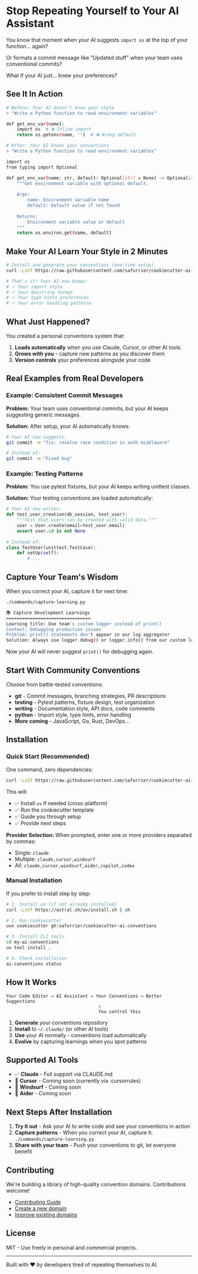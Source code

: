 # Stop Repeating Yourself to Your AI Assistant

You know that moment when your AI suggests `import os` at the top of your function... again?

Or formats a commit message like "Updated stuff" when your team uses conventional commits?

What if your AI just... knew your preferences?

## See It In Action

```bash
# Before: Your AI doesn't know your style
> "Write a Python function to read environment variables"

def get_env_var(name):
    import os  # ❌ Inline import
    return os.getenv(name, '')  # ❌ Wrong default
```

```bash
# After: Your AI knows your conventions
> "Write a Python function to read environment variables"

import os
from typing import Optional

def get_env_var(name: str, default: Optional[str] = None) -> Optional[str]:
    """Get environment variable with optional default.
    
    Args:
        name: Environment variable name
        default: Default value if not found
        
    Returns:
        Environment variable value or default
    """
    return os.environ.get(name, default)
```

## Make Your AI Learn Your Style in 2 Minutes

```bash
# Install and generate your conventions (one-time setup)
curl -LsSf https://raw.githubusercontent.com/safurrier/cookiecutter-ai-conventions-experimental/main/bootstrap.sh | sh

# That's it! Your AI now knows:
# ✓ Your import style
# ✓ Your docstring format  
# ✓ Your type hints preferences
# ✓ Your error handling patterns
```

## What Just Happened?

You created a personal conventions system that:
1. **Loads automatically** when you use Claude, Cursor, or other AI tools
2. **Grows with you** - capture new patterns as you discover them
3. **Version controls** your preferences alongside your code

## Real Examples from Real Developers

### Example: Consistent Commit Messages

**Problem:** Your team uses conventional commits, but your AI keeps suggesting generic messages.

**Solution:** After setup, your AI automatically knows:
```bash
# Your AI now suggests:
git commit -m "fix: resolve race condition in auth middleware"

# Instead of:
git commit -m "Fixed bug"
```

### Example: Testing Patterns

**Problem:** You use pytest fixtures, but your AI keeps writing unittest classes.

**Solution:** Your testing conventions are loaded automatically:
```python
# Your AI now writes:
def test_user_creation(db_session, test_user):
    """Test that users can be created with valid data."""
    user = User.create(email=test_user.email)
    assert user.id is not None
    
# Instead of:
class TestUser(unittest.TestCase):
    def setUp(self):
        # ...
```

## Capture Your Team's Wisdom

When you correct your AI, capture it for next time:

```bash
./commands/capture-learning.py

📚 Capture Development Learnings
================================
Learning title: Use team's custom logger instead of print()
Context: Debugging production issues
Problem: print() statements don't appear in our log aggregator
Solution: Always use logger.debug() or logger.info() from our custom logger
```

Now your AI will never suggest `print()` for debugging again.

## Start With Community Conventions

Choose from battle-tested conventions:

- **git** - Commit messages, branching strategies, PR descriptions
- **testing** - Pytest patterns, fixture design, test organization  
- **writing** - Documentation style, API docs, code comments
- **python** - Import style, type hints, error handling
- **More coming** - JavaScript, Go, Rust, DevOps...

## Installation

### Quick Start (Recommended)

One command, zero dependencies:

```bash
curl -LsSf https://raw.githubusercontent.com/safurrier/cookiecutter-ai-conventions/main/bootstrap.sh | sh
```

This will:
- ✅ Install `uv` if needed (cross-platform)
- ✅ Run the cookiecutter template
- ✅ Guide you through setup
- ✅ Provide next steps

**Provider Selection:** When prompted, enter one or more providers separated by commas:
- Single: `claude`
- Multiple: `claude,cursor,windsurf`
- All: `claude,cursor,windsurf,aider,copilot,codex`

### Manual Installation

If you prefer to install step by step:

```bash
# 1. Install uv (if not already installed)
curl -LsSf https://astral.sh/uv/install.sh | sh

# 2. Run cookiecutter
uvx cookiecutter gh:safurrier/cookiecutter-ai-conventions

# 3. Install CLI tools
cd my-ai-conventions
uv tool install .

# 4. Check installation
ai-conventions status
```

## How It Works

```
Your Code Editor → AI Assistant → Your Conventions → Better Suggestions
                                   ↑
                                   You control this
```

1. **Generate** your conventions repository
2. **Install** to `~/.claude/` (or other AI tools)
3. **Use** your AI normally - conventions load automatically
4. **Evolve** by capturing learnings when you spot patterns

## Supported AI Tools

- ✅ **Claude** - Full support via CLAUDE.md
- 🚧 **Cursor** - Coming soon (currently via .cursorrules)
- 🚧 **Windsurf** - Coming soon
- 🚧 **Aider** - Coming soon

## Next Steps After Installation

1. **Try it out** - Ask your AI to write code and see your conventions in action
2. **Capture patterns** - When you correct your AI, capture it: `./commands/capture-learning.py`
3. **Share with your team** - Push your conventions to git, let everyone benefit

## Contributing

We're building a library of high-quality convention domains. Contributions welcome!

- [Contributing Guide](CONTRIBUTING.md)
- [Create a new domain](docs/creating-domains.md)
- [Improve existing domains](community-domains/)

## License

MIT - Use freely in personal and commercial projects.

---

Built with ❤️ by developers tired of repeating themselves to AI.